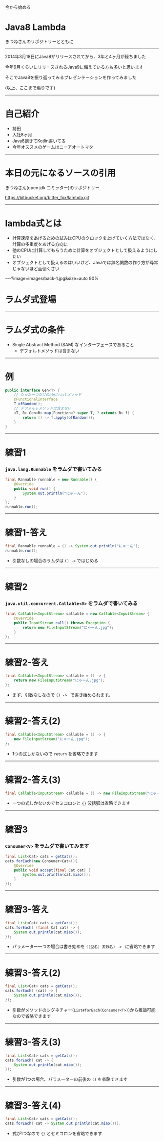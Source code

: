 今から始める

Java8 Lambda
===

きつねさんのリポジトリーとともに

---

2014年3月18日にJava8がリリースされてから、3年と4ヶ月が経ちました

今年9月くらいにリリースされるJava9に備えている方も多いと思います

そこでJava8を振り返ってみるプレゼンテーションを作ってみました

(以上、ここまで煽りです)

---

自己紹介
===

* 持田
* 入社8ヶ月
* Java8飽きてKotlin書いてる
* 今年オススメのゲームはニーアオートマタ

---

本日の元になるソースの引用
===

きつねさん(open jdk コミッター)のリポジトリー

https://bitbucket.org/bitter_fox/lambda.git

---

lambda式とは
===

* 計算速度をあげるための試みはCPUのクロックを上げていく方法ではなく、計算の多重度をあげる方向に
* 他のCPUに計算してもらうために計算をオブジェクトとして扱えるようにしたい
* オブジェクトとして扱えるのはいいけど、Javaでは無名関数の作り方が尋常じゃないほど面倒くさい

---?image=images/back-1.jpg&size=auto 90%

# ラムダ式登場

---

ラムダ式の条件
===

* Single Abstract Method (SAM) なインターフェースであること
  * デフォルトメソッドは含まない

---

例
===

```java
public interface Gen<T> {
    // たった一つだけのabstractメソッド
    @FunctionalInterface
    T ofRandom();
    // デフォルトメソッドは含まない
    <T, R> Gen<R> map(Function<? super T, ? extends R> f) {
        return () -> f.apply(ofRandom());
    }
}
```

---

練習1
===

### `java.lang.Runnable` をラムダで書いてみる

```java
final Rannable runnable = new Runnable() {
    @Override
    public void run() {
        System.out.println("にゃーん");
    }
};
runnable.run();
```

---

練習1-答え
===

```java
final Rannable runnable = () -> System.out.println("にゃーん");
runnable.run();
```

* 引数なしの場合のラムダは `() ->` ではじめる

---

練習2
===

### `java.util.concurrent.Callable<V>` をラムダで書いてみる

```java
final Callable<InputStream> callable = new Callable<InputStream> {
    @Override
    public InputStream call() throws Exception {
        return new FileInputStream("にゃーん.jpg");
    }
};
```

---

練習2-答え
===

```java
final Callable<InputStream> callable = () -> {
    return new FileInputStream("にゃーん.jpg");
};
```

* まず、引数なしなので `() -> ` で書き始められます。

---

練習2-答え(2)
===

```java
final Callable<InputStream> callable = () -> {
    new FileInputStream("にゃーん.jpg");
};
```

* 1つの式しかないので `return` を省略できます

---

練習2-答え(3)
===

```java
final Callable<InputStream> callable = () -> new FileInputStream("にゃーん.jpg");
```

* 一つの式しかないのでセミコロンと `{}` 波括弧は省略できます

---

練習3
===

### `Consumer<V>` をラムダで書いてみます

```java
final List<Cat> cats = getCats();
cats.forEach(new Consumer<Cat>(){
    @Override
    public void accept(final Cat cat) {
        System.out.println(cat.miao());
    }
});
```

---

練習3-答え
===


```java
final List<Cat> cats = getCats();
cats.forEach( (final Cat cat) -> {
    System.out.println(cat.miao());
});
```

* パラメーター一つの場合は書き始めを `([型名] 変数名) -> ` に省略できます

---

練習3-答え(2)
===


```java
final List<Cat> cats = getCats();
cats.forEach( (cat) -> {
    System.out.println(cat.miao());
});
```

* 引数がメソッドのシグネチャー(`List#forEach(Consumer<T>)`)から推論可能なので省略できます

---

練習3-答え(3)
===


```java
final List<Cat> cats = getCats();
cats.forEach( cat -> {
    System.out.println(cat.miao());
});
```

* 引数が1つの場合、パラメーターの前後の `()` を省略できます

---

練習3-答え(4)
===


```java
final List<Cat> cats = getCats();
cats.forEach( cat -> System.out.println(cat.miao()));
```

* 式が1つなので `{}` とセミコロンを省略できます


